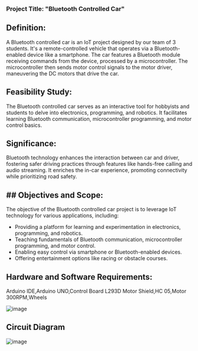 ### Project Title: "Bluetooth Controlled Car"

## Definition:
A Bluetooth controlled car is an IoT project designed by our team of 3 students. It's a remote-controlled vehicle that operates via a Bluetooth-enabled device like a smartphone. The car features a Bluetooth module receiving commands from the device, processed by a microcontroller. The microcontroller then sends motor control signals to the motor driver, maneuvering the DC motors that drive the car.

## Feasibility Study:
The Bluetooth controlled car serves as an interactive tool for hobbyists and students to delve into electronics, programming, and robotics. It facilitates learning Bluetooth communication, microcontroller programming, and motor control basics.

## Significance:
Bluetooth technology enhances the interaction between car and driver, fostering safer driving practices through features like hands-free calling and audio streaming. It enriches the in-car experience, promoting connectivity while prioritizing road safety.

## ## Objectives and Scope:
The objective of the Bluetooth controlled car project is to leverage IoT technology for various applications, including:

- Providing a platform for learning and experimentation in electronics, programming, and robotics.
- Teaching fundamentals of Bluetooth communication, microcontroller programming, and motor control.
- Enabling easy control via smartphone or Bluetooth-enabled devices.
- Offering entertainment options like racing or obstacle courses.

## Hardware and Software Requirements:
Arduino IDE,Arduino UNO,Control Board L293D Motor Shield,HC 05,Motor 300RPM,Wheels

![image](https://github.com/Aditya00-7/Bluetooth-Controlled-Car/assets/96711481/ec91bfc6-c0bb-4dfe-a36f-d9a18cca7730)

## Circuit Diagram
![image](https://github.com/Aditya00-7/Bluetooth-Controlled-Car/assets/96711481/10babdf7-b1fe-4b11-b384-9bec66d2f1f4)


